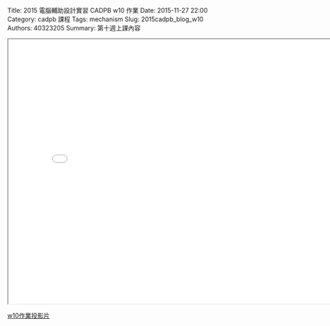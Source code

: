 Title: 2015 電腦輔助設計實習 CADPB w10 作業
Date: 2015-11-27 22:00
Category: cadpb 課程
Tags: mechanism
Slug: 2015cadpb_blog_w10
Authors: 40323205
Summary: 第十週上課內容

<iframe src="cadp_w10_lecture.html" width="800" height="600"></iframe>

<p><a href="cadp_w10_lecture.html" target="_blank">w10作業投影片</a></p>
<br/>
<br/>
<br/>